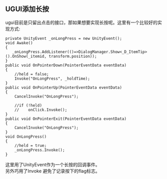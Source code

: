 ## UGUI添加长按
ugui目前是只留出点击的接口，那如果想要实现长按呢。这里有一个比较好的实现方式: 

	private UnityEvent _onLongPress = new UnityEvent();
	void Awake()
	{
	   _onLongPress.AddListener(()=>DialogManager.Show<_D_ItemTip>().OnShow(_itemid, transform.position));
	}
	public void OnPointerDown(PointerEventData eventData)
	{
	    //held = false;
	    Invoke("OnLongPress", _holdTime);
	}
	public void OnPointerUp(PointerEventData eventData)
	{
	    CancelInvoke("OnLongPress");
	
	    //if (!held)
	    //    onClick.Invoke();
	}
	public void OnPointerExit(PointerEventData eventData)
	{
	    CancelInvoke("OnLongPress");
	}
	void OnLongPress()
	{
	    //held = true;
	    _onLongPress.Invoke();
	}

这里用了UnityEvent作为一个长按的回调事件。  
另外巧用了Invoke 避免了记录按下的flag标志。